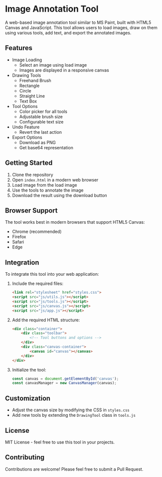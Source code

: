 # Image Annotation Tool

A web-based image annotation tool similar to MS Paint, built with HTML5 Canvas and JavaScript. This tool allows users to load images, draw on them using various tools, add text, and export the annotated images.

## Features

- Image Loading
  - Select an image using load image
  - Images are displayed in a responsive canvas
- Drawing Tools
  - Freehand Brush
  - Rectangle
  - Circle
  - Straight Line
  - Text Box
- Tool Options
  - Color picker for all tools
  - Adjustable brush size
  - Configurable text size
- Undo Feature
  - Revert the last action
- Export Options
  - Download as PNG
  - Get base64 representation

## Getting Started

1. Clone the repository
2. Open `index.html` in a modern web browser
3. Load image from the load image
4. Use the tools to annotate the image
5. Download the result using the download button

## Browser Support

The tool works best in modern browsers that support HTML5 Canvas:
- Chrome (recommended)
- Firefox
- Safari
- Edge

## Integration

To integrate this tool into your web application:

1. Include the required files:
   ```html
   <link rel="stylesheet" href="styles.css">
   <script src="js/utils.js"></script>
   <script src="js/tools.js"></script>
   <script src="js/canvas.js"></script>
   <script src="js/app.js"></script>
   ```

2. Add the required HTML structure:
   ```html
   <div class="container">
       <div class="toolbar">
           <!-- Tool buttons and options -->
       </div>
       <div class="canvas-container">
           <canvas id="canvas"></canvas>
       </div>
   </div>
   ```

3. Initialize the tool:
   ```javascript
   const canvas = document.getElementById('canvas');
   const canvasManager = new CanvasManager(canvas);
   ```

## Customization

- Adjust the canvas size by modifying the CSS in `styles.css`
- Add new tools by extending the `DrawingTool` class in `tools.js`

## License

MIT License - feel free to use this tool in your projects.

## Contributing

Contributions are welcome! Please feel free to submit a Pull Request. 
